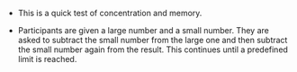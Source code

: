 - This is a quick test of concentration and memory.
    
- Participants are given a large number and a small number. They are asked to subtract the small number from the large one and then subtract the small number again from the result. This continues until a predefined limit is reached. 
    

